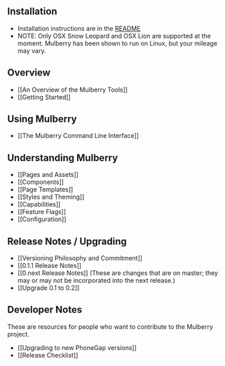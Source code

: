 ## Installation
- Installation instructions are in the [README](https://github.com/Toura/mulberry/blob/master/README.md)
- NOTE: Only OSX Snow Leopard and OSX Lion are supported at the moment. Mulberry has been shown to run on Linux, but your mileage may vary.

## Overview
- [[An Overview of the Mulberry Tools]]
- [[Getting Started]]

## Using Mulberry
- [[The Mulberry Command Line Interface]]

## Understanding Mulberry
- [[Pages and Assets]]
- [[Components]]
- [[Page Templates]]
- [[Styles and Theming]]
- [[Capabilities]]
- [[Feature Flags]]
- [[Configuration]]

## Release Notes / Upgrading
- [[Versioning Philosophy and Commitment]]
- [[0.1.1 Release Notes]]
- [[0.next Release Notes]] (These are changes that are on master; they may or may not be incorporated into the next release.)
- [[Upgrade 0.1 to 0.2]]

## Developer Notes

These are resources for people who want to contribute to the Mulberry project. 

- [[Upgrading to new PhoneGap versions]]
- [[Release Checklist]]